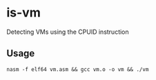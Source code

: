 # is-vm
Detecting VMs using the CPUID instruction

## Usage
```
nasm -f elf64 vm.asm && gcc vm.o -o vm && ./vm
```
